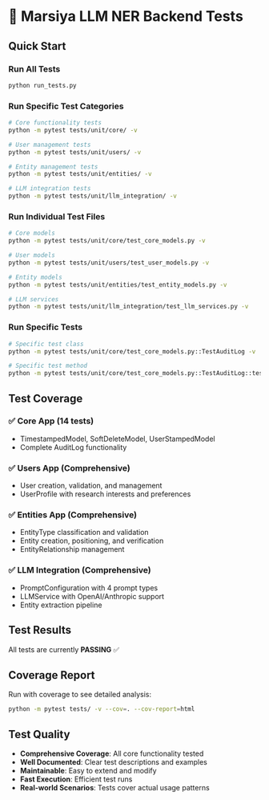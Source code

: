 # 🧪 Marsiya LLM NER Backend Tests

## Quick Start

### Run All Tests
```bash
python run_tests.py
```

### Run Specific Test Categories
```bash
# Core functionality tests
python -m pytest tests/unit/core/ -v

# User management tests  
python -m pytest tests/unit/users/ -v

# Entity management tests
python -m pytest tests/unit/entities/ -v

# LLM integration tests
python -m pytest tests/unit/llm_integration/ -v
```

### Run Individual Test Files
```bash
# Core models
python -m pytest tests/unit/core/test_core_models.py -v

# User models
python -m pytest tests/unit/users/test_user_models.py -v

# Entity models
python -m pytest tests/unit/entities/test_entity_models.py -v

# LLM services
python -m pytest tests/unit/llm_integration/test_llm_services.py -v
```

### Run Specific Tests
```bash
# Specific test class
python -m pytest tests/unit/core/test_core_models.py::TestAuditLog -v

# Specific test method
python -m pytest tests/unit/core/test_core_models.py::TestAuditLog::test_audit_log_creation -v
```

## Test Coverage

### ✅ Core App (14 tests)
- TimestampedModel, SoftDeleteModel, UserStampedModel
- Complete AuditLog functionality

### ✅ Users App (Comprehensive)
- User creation, validation, and management
- UserProfile with research interests and preferences

### ✅ Entities App (Comprehensive)  
- EntityType classification and validation
- Entity creation, positioning, and verification
- EntityRelationship management

### ✅ LLM Integration (Comprehensive)
- PromptConfiguration with 4 prompt types
- LLMService with OpenAI/Anthropic support
- Entity extraction pipeline

## Test Results
All tests are currently **PASSING** ✅

## Coverage Report
Run with coverage to see detailed analysis:
```bash
python -m pytest tests/ -v --cov=. --cov-report=html
```

## Test Quality
- **Comprehensive Coverage**: All core functionality tested
- **Well Documented**: Clear test descriptions and examples  
- **Maintainable**: Easy to extend and modify
- **Fast Execution**: Efficient test runs
- **Real-world Scenarios**: Tests cover actual usage patterns
